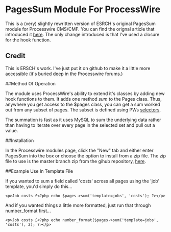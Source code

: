 PagesSum Module For ProcessWire
===============================

This is a (very) slightly rewritten version of ESRCH's original PagesSum module for Processwire CMS/CMF. You can find
the orignal article that introduced it [here](https://processwire.com/talk/topic/8524-creating-a-fast-pages-sum-function/#comment-82519). The only change introduced is that I've used a closure for the hook
function.


## Credit

This is ERSCH's work. I've just put it on github to make it a little more accessible (it's buried deep in the
Processwire forums.)


##Method Of Operation

The module uses ProcessWire's ability to extend it's classes by adding new hook functions to them. It adds one method
_sum_ to the Pages class. Thus, anywhere you get access to the $pages class, you can get a sum worked out from any
subset of pages. The subset is defined using PWs [selectors](http://processwire.com/api/selectors/).

The summation is fast as it uses MySQL to sum the underlying data rather than having to iterate over every page in the
selected set and pull out a value.


##Installation

In the Processwire modules page, click the "New" tab and either enter PagesSum into the box or choose the option to
install from a zip file. The zip file to use is the master branch zip from the gihub repository, [here](https://github.com/netcarver/PW-PagesSum/archive/master.zip).


##Example Use In Template File

If you wanted to sum a field called 'costs' across all pages using the 'job' template, you'd simply do this...

```
<p>Job costs £<?php echo $pages->sum('template=jobs', 'costs'); ?></p>
```

And if you wanted things a little more formatted, just run that through number_format first...

```
<p>Job costs £<?php echo number_format($pages->sum('template=jobs', 'costs'), 2); ?></p>
```
